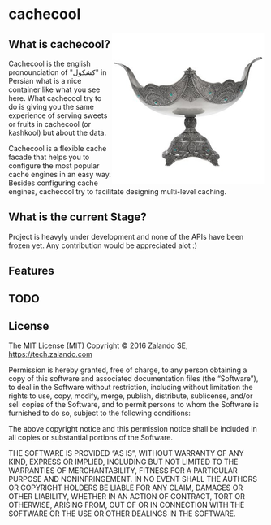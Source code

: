 # cachecool

<img align="right" height="300" src="/kashkool.jpg">

What is cachecool?
------------------

Cachecool is the english pronounciation of "کشکول" in Persian what is a nice container like what you see here. What cachecool try to do is giving you the same experience of serving  sweets or fruits in cachecool (or kashkool) but about the data.

Cachecool is a flexible cache facade that helps you to configure the most popular cache engines in an easy way.
Besides configuring cache engines, cachecool try to facilitate designing multi-level caching.


What is the current Stage?
-------------------------
Project is heavyly under development and none of the APIs have been frozen yet. Any contribution would be appreciated alot :)

Features
---------


TODO
----




License
-------

The MIT License (MIT)
Copyright © 2016 Zalando SE, https://tech.zalando.com

Permission is hereby granted, free of charge, to any person obtaining a copy
of this software and associated documentation files (the “Software”), to deal
in the Software without restriction, including without limitation the rights
to use, copy, modify, merge, publish, distribute, sublicense, and/or sell
copies of the Software, and to permit persons to whom the Software is
furnished to do so, subject to the following conditions:

The above copyright notice and this permission notice shall be included in
all copies or substantial portions of the Software.

THE SOFTWARE IS PROVIDED “AS IS”, WITHOUT WARRANTY OF ANY KIND, EXPRESS OR
IMPLIED, INCLUDING BUT NOT LIMITED TO THE WARRANTIES OF MERCHANTABILITY,
FITNESS FOR A PARTICULAR PURPOSE AND NONINFRINGEMENT. IN NO EVENT SHALL THE
AUTHORS OR COPYRIGHT HOLDERS BE LIABLE FOR ANY CLAIM, DAMAGES OR OTHER
LIABILITY, WHETHER IN AN ACTION OF CONTRACT, TORT OR OTHERWISE, ARISING FROM,
OUT OF OR IN CONNECTION WITH THE SOFTWARE OR THE USE OR OTHER DEALINGS IN
THE SOFTWARE.


